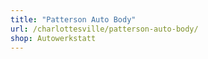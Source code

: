 ```yaml
---
title: "Patterson Auto Body"
url: /charlottesville/patterson-auto-body/
shop: Autowerkstatt
---
```

